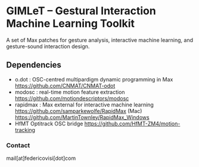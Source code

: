 # GIMLeT – Gestural Interaction Machine Learning Toolkit

A set of Max patches for gesture analysis, interactive machine learning, and gesture-sound interaction design. 
 
## Dependencies

- o.dot : OSC-centred multipardigm dynamic programming in Max 
  https://github.com/CNMAT/CNMAT-odot 
- modosc : real-time motion feature extraction
  https://github.com/motiondescriptors/modosc 
- rapidmax : Max external for interactive machine learning
  https://github.com/samparkewolfe/RapidMax (Mac)
  https://github.com/MartinTownley/RapidMax_Windows 
- HfMT Optitrack OSC bridge
  https://github.com/HfMT-ZM4/motion-tracking

### Contact

mail[at]federicovisi[dot]com
